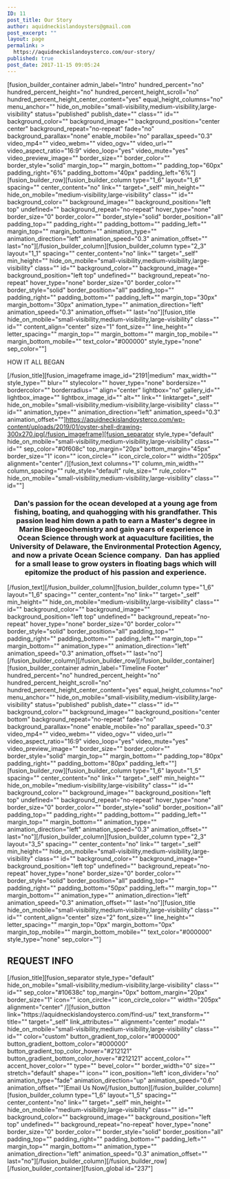 ```yaml
---
ID: 11
post_title: Our Story
author: aquidneckislandoysters@gmail.com
post_excerpt: ""
layout: page
permalink: >
  https://aquidneckislandoysterco.com/our-story/
published: true
post_date: 2017-11-15 09:05:24
---
```

[fusion_builder_container admin_label="Intro" hundred_percent="no" hundred_percent_height="no" hundred_percent_height_scroll="no" hundred_percent_height_center_content="yes" equal_height_columns="no" menu_anchor="" hide_on_mobile="small-visibility,medium-visibility,large-visibility" status="published" publish_date="" class="" id="" background_color="" background_image="" background_position="center center" background_repeat="no-repeat" fade="no" background_parallax="none" enable_mobile="no" parallax_speed="0.3" video_mp4="" video_webm="" video_ogv="" video_url="" video_aspect_ratio="16:9" video_loop="yes" video_mute="yes" video_preview_image="" border_size="" border_color="" border_style="solid" margin_top="" margin_bottom="" padding_top="60px" padding_right="6%" padding_bottom="40px" padding_left="6%"][fusion_builder_row][fusion_builder_column type="1_6" layout="1_6" spacing="" center_content="no" link="" target="_self" min_height="" hide_on_mobile="medium-visibility,large-visibility" class="" id="" background_color="" background_image="" background_position="left top" undefined="" background_repeat="no-repeat" hover_type="none" border_size="0" border_color="" border_style="solid" border_position="all" padding_top="" padding_right="" padding_bottom="" padding_left="" margin_top="" margin_bottom="" animation_type="" animation_direction="left" animation_speed="0.3" animation_offset="" last="no"][/fusion_builder_column][fusion_builder_column type="2_3" layout="1_1" spacing="" center_content="no" link="" target="_self" min_height="" hide_on_mobile="small-visibility,medium-visibility,large-visibility" class="" id="" background_color="" background_image="" background_position="left top" undefined="" background_repeat="no-repeat" hover_type="none" border_size="0" border_color="" border_style="solid" border_position="all" padding_top="" padding_right="" padding_bottom="" padding_left="" margin_top="30px" margin_bottom="30px" animation_type="" animation_direction="left" animation_speed="0.3" animation_offset="" last="no"][fusion_title hide_on_mobile="small-visibility,medium-visibility,large-visibility" class="" id="" content_align="center" size="1" font_size="" line_height="" letter_spacing="" margin_top="" margin_bottom="" margin_top_mobile="" margin_bottom_mobile="" text_color="#000000" style_type="none" sep_color=""]

HOW IT ALL BEGAN

[/fusion_title][fusion_imageframe image_id="2191|medium" max_width="" style_type="" blur="" stylecolor="" hover_type="none" bordersize="" bordercolor="" borderradius="" align="center" lightbox="no" gallery_id="" lightbox_image="" lightbox_image_id="" alt="" link="" linktarget="_self" hide_on_mobile="small-visibility,medium-visibility,large-visibility" class="" id="" animation_type="" animation_direction="left" animation_speed="0.3" animation_offset=""]https://aquidneckislandoysterco.com/wp-content/uploads/2019/01/oyster-shell-drawing-300x270.jpg[/fusion_imageframe][fusion_separator style_type="default" hide_on_mobile="small-visibility,medium-visibility,large-visibility" class="" id="" sep_color="#0f608c" top_margin="20px" bottom_margin="45px" border_size="1" icon="" icon_circle="" icon_circle_color="" width="205px" alignment="center" /][fusion_text columns="1" column_min_width="" column_spacing="" rule_style="default" rule_size="" rule_color="" hide_on_mobile="small-visibility,medium-visibility,large-visibility" class="" id=""]
<h3 class="p1" style="text-align: center;">Dan's passion for the ocean developed at a young age from fishing, boating, and quahogging with his grandfather. This passion lead him down a path to earn a Master's degree in Marine Biogeochemistry and gain years of experience in Ocean Science through work at aquaculture facilities, the University of Delaware, the Environmental Protection Agency, and now a private Ocean Science company.  Dan has applied for a small lease to grow oysters in floating bags which will epitomize the product of his passion and experience.</h3>
[/fusion_text][/fusion_builder_column][fusion_builder_column type="1_6" layout="1_6" spacing="" center_content="no" link="" target="_self" min_height="" hide_on_mobile="medium-visibility,large-visibility" class="" id="" background_color="" background_image="" background_position="left top" undefined="" background_repeat="no-repeat" hover_type="none" border_size="0" border_color="" border_style="solid" border_position="all" padding_top="" padding_right="" padding_bottom="" padding_left="" margin_top="" margin_bottom="" animation_type="" animation_direction="left" animation_speed="0.3" animation_offset="" last="no"][/fusion_builder_column][/fusion_builder_row][/fusion_builder_container][fusion_builder_container admin_label="Timeline Footer" hundred_percent="no" hundred_percent_height="no" hundred_percent_height_scroll="no" hundred_percent_height_center_content="yes" equal_height_columns="no" menu_anchor="" hide_on_mobile="small-visibility,medium-visibility,large-visibility" status="published" publish_date="" class="" id="" background_color="" background_image="" background_position="center bottom" background_repeat="no-repeat" fade="no" background_parallax="none" enable_mobile="no" parallax_speed="0.3" video_mp4="" video_webm="" video_ogv="" video_url="" video_aspect_ratio="16:9" video_loop="yes" video_mute="yes" video_preview_image="" border_size="" border_color="" border_style="solid" margin_top="" margin_bottom="" padding_top="80px" padding_right="" padding_bottom="80px" padding_left=""][fusion_builder_row][fusion_builder_column type="1_6" layout="1_5" spacing="" center_content="no" link="" target="_self" min_height="" hide_on_mobile="medium-visibility,large-visibility" class="" id="" background_color="" background_image="" background_position="left top" undefined="" background_repeat="no-repeat" hover_type="none" border_size="0" border_color="" border_style="solid" border_position="all" padding_top="" padding_right="" padding_bottom="" padding_left="" margin_top="" margin_bottom="" animation_type="" animation_direction="left" animation_speed="0.3" animation_offset="" last="no"][/fusion_builder_column][fusion_builder_column type="2_3" layout="3_5" spacing="" center_content="no" link="" target="_self" min_height="" hide_on_mobile="small-visibility,medium-visibility,large-visibility" class="" id="" background_color="" background_image="" background_position="left top" undefined="" background_repeat="no-repeat" hover_type="none" border_size="0" border_color="" border_style="solid" border_position="all" padding_top="" padding_right="" padding_bottom="50px" padding_left="" margin_top="" margin_bottom="" animation_type="" animation_direction="left" animation_speed="0.3" animation_offset="" last="no"][fusion_title hide_on_mobile="small-visibility,medium-visibility,large-visibility" class="" id="" content_align="center" size="2" font_size="" line_height="" letter_spacing="" margin_top="0px" margin_bottom="0px" margin_top_mobile="" margin_bottom_mobile="" text_color="#000000" style_type="none" sep_color=""]
<h2>REQUEST INFO</h2>
[/fusion_title][fusion_separator style_type="default" hide_on_mobile="small-visibility,medium-visibility,large-visibility" class="" id="" sep_color="#10638c" top_margin="0px" bottom_margin="20px" border_size="1" icon="" icon_circle="" icon_circle_color="" width="205px" alignment="center" /][fusion_button link="https://aquidneckislandoysterco.com/find-us/" text_transform="" title="" target="_self" link_attributes="" alignment="center" modal="" hide_on_mobile="small-visibility,medium-visibility,large-visibility" class="" id="" color="custom" button_gradient_top_color="#000000" button_gradient_bottom_color="#000000" button_gradient_top_color_hover="#212121" button_gradient_bottom_color_hover="#212121" accent_color="" accent_hover_color="" type="" bevel_color="" border_width="0" size="" stretch="default" shape="" icon="" icon_position="left" icon_divider="no" animation_type="fade" animation_direction="up" animation_speed="0.6" animation_offset=""]Email Us Now[/fusion_button][/fusion_builder_column][fusion_builder_column type="1_6" layout="1_5" spacing="" center_content="no" link="" target="_self" min_height="" hide_on_mobile="medium-visibility,large-visibility" class="" id="" background_color="" background_image="" background_position="left top" undefined="" background_repeat="no-repeat" hover_type="none" border_size="0" border_color="" border_style="solid" border_position="all" padding_top="" padding_right="" padding_bottom="" padding_left="" margin_top="" margin_bottom="" animation_type="" animation_direction="left" animation_speed="0.3" animation_offset="" last="no"][/fusion_builder_column][/fusion_builder_row][/fusion_builder_container][fusion_global id="237"]